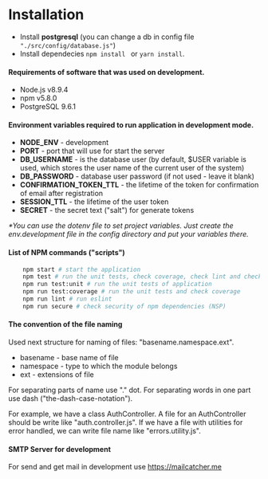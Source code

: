 # Installation
- Install **postgresql** (you can change a db in config file ```"./src/config/database.js"```)
- Install dependecies ```npm install ``` or ```yarn install```.

#### Requirements of software that was used on development.
- Node.js v8.9.4
- npm v5.8.0
- PostgreSQL 9.6.1

#### Environment variables required to run application in development mode.
- **NODE_ENV** - development
- **PORT** - port that will use for start the server
- **DB_USERNAME** - is the database user (by default, $USER variable is used, which stores the user name of the current user of the system)
- **DB_PASSWORD** - database user password (if not used - leave it blank)
- **CONFIRMATION_TOKEN_TTL** - the lifetime of the token for confirmation of email after registration
- **SESSION_TTL** - the lifetime of the user token
- **SECRET** - the secret text ("salt") for generate tokens

_*You can use the dotenv file to set project variables.
Just create the env.development file in the config directory and put your variables there._

#### List of NPM commands ("scripts")
```bash
    npm start # start the application
    npm test # run the unit tests, check coverage, check lint and check security of npm dependencies 
    npm run test:unit # run the unit tests of application
    npm run test:coverage # run the unit tests and check coverage
    npm run lint # run eslint
    npm run secure # check security of npm dependencies (NSP)

```

#### The convention of the file naming
Used next structure for naming of files: "basename.namespace.ext".

- basename - base name of file
- namespace - type to which the module belongs
- ext - extensions of file

For separating parts of name use "." dot.
For separating words in one part use dash ("the-dash-case-notation").

For example, we have a class AuthController.
A file for an AuthController should be write like "auth.controller.js".
If we have a file with utilities for error handled, we can write file name like "errors.utility.js".


#### SMTP Server for development
For send and get mail in development use https://mailcatcher.me
